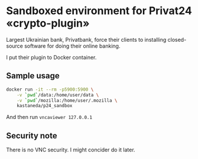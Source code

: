 # Sandboxed environment for Privat24 «crypto-plugin»

Largest Ukrainian bank, Privatbank, force their clients to installing 
closed-source software for doing their online banking.

I put their plugin to Docker container.


## Sample usage

```sh
docker run -it --rm -p5900:5900 \
    -v `pwd`/data:/home/user/data \
    -v `pwd`/mozilla:/home/user/.mozilla \
    kastaneda/p24_sandbox
```

And then run `vncaviewer 127.0.0.1`


## Security note

There is no VNC security. I might concider do it later.
